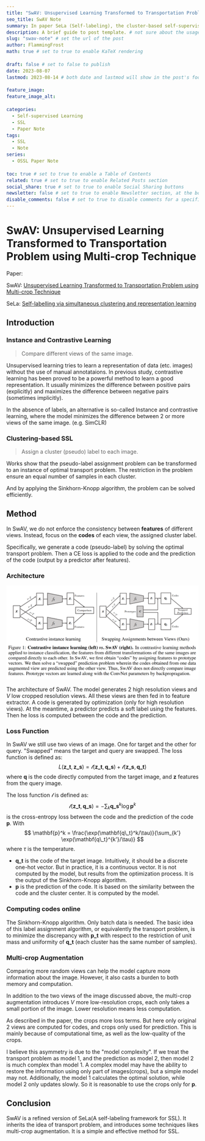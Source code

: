 ```yaml
---
title: "SwAV: Unsupervised Learning Transformed to Transportation Problem using Multi-crop Technique"
seo_title: SwAV Note
summary: In paper SeLa (Self-labeling), the cluster-based self-supervised method is transformed to a transportation problem, and optimized using Sinkhorn-Knopp algorithm. This paper refined the methods by using contrastive learning between views and applied multi-crop technique.
description: A brief guide to post template. # not sure about the usage
slug: "swav-note" # set the url of the post
author: FlammingFrost
math: true # set to true to enable KaTeX rendering

draft: false # set to false to publish
date: 2023-08-07
lastmod: 2023-08-14 # both date and lastmod will show in the post's footer

feature_image:
feature_image_alt:

categories:
  - Self-supervised Learning
  - SSL
  - Paper Note
tags:
  - SSL
  - Note
series: 
  - OSSL Paper Note

toc: true # set to true to enable a Table of Contents
related: true # set to true to enable Related Posts section
social_share: true # set to true to enable Social Sharing buttons
newsletter: false # set to true to enable Newsletter section, at the bottom of the page
disable_comments: false # set to true to disable comments for a specific post
---
```


# SwAV: Unsupervised Learning Transformed to Transportation Problem using Multi-crop Technique

Paper: 

SwAV: [Unsupervised Learning Transformed to Transportation Problem using Multi-crop Technique](https://arxiv.org/abs/2006.09882)

SeLa: [Self-labelling via simultaneous clustering and representation learning](https://arxiv.org/abs/1911.05371)


## Introduction

### Instance and Contrastive Learning

> Compare different views of the same image.

Unsupervised learning tries to learn a representation of data (etc. images) without the use of manual annotataions. In previous study, contrastive learning has been proved to be a powerful method to learn a good representation. It usually minimizes the difference between positive pairs (explicitly) and maximizes the difference between negative pairs (sometimes implicitly). 

In the absence of labels, an alternative is so-called Instance and contrastive learning, where the model minimizes the difference between 2 or more views of the same image. (e.g. SimCLR)

### Clustering-based SSL

> Assign a cluster (pseudo) label to each image.

Works show that the pseudo-label assignment problem can be transformed to an instance of optimal transport problem. The restriction in the problem ensure an equal number of samples in each cluster.

And by applying the Sinkhorn-Knopp algorithm, the problem can be solved efficiently.

## Method

In SwAV, we do not enforce the consistency between **features** of different views. Instead, focus on the **codes** of each view, the assigned cluster label.

Specifically, we generate a code (pseudo-label) by solving the optimal transport problem. Then a CE loss is applied to the code and the prediction of the code (output by a predictor after features).

### Architecture

![SwAV Architecture](SwAV_Arch.png)

The architecture of SwAV. The model generates 2 high resolution views and $V$ low cropped resolution views. All these views are then fed in to feature extractor. A code is generated by optimization (only for high resolution views). At the meantime, a predictor predicts a soft label using the features. Then he loss is computed between the code and the prediction.

### Loss Function

In SwAV we still use two views of an image. One for target and the other for query. "Swapped" means the target and query are swapped. The loss function is defined as:
$$
L(\mathbf{z\_t},\mathbf{z\_s}) = \mathcal{l}(\mathbf{z\_t},\mathbf{q\_s}) + \mathcal{l}(\mathbf{z\_s},\mathbf{q\_t})
$$
where $\mathbf{q}$ is the code directly computed from the target image, and $\mathbf{z}$ features from the query image.

The loss function $\mathcal{l}$ is defined as:
$$
\mathcal{l}(\mathbf{z\_t},\mathbf{q\_s}) = -\sum_k \mathbf{q\_s}^k \log \mathbf{p}^k
$$
is the cross-entropy loss between the code and the prediction of the code $\mathbf{p}$. With
$$
\mathbf{p}^k = \frac{\exp(\mathbf{q\_t}^k/\tau)}{\sum_{k'} \exp(\mathbf{q\_t}^{k'}/\tau)}
$$
where $\tau$ is the temperature.

- $\mathbf{q\_t}$ is the code of the target image. Intuitively, it should be a discrete one-hot vector. But in practice, it is a continuous vector. It is not computed by the model, but results from the optimization process. It is the output of the Sinkhorn-Knopp algorithm.
- $\mathbf{p}$ is the prediction of the code. It is based on the similarity between the code and the cluster center. It is computed by the model.

### Computing codes online

The Sinkhorn-Knopp algorithm. Only batch data is needed. The basic idea of this label assignment algorithm, or equivalently the transport problem, is to minimize the discrepancy with $\mathbf{p\_t}$ with respect to the restriction of unit mass and uniformity of $\mathbf{q\_t}$ (each cluster has the same number of samples).

### Multi-crop Augmentation

Comparing more random views can help the model capture more information about the image. However, it also casts a burden to both memory and computation.

In addition to the two views of the image discussed above, the multi-crop augmentation introduces $V$ more low-resolution crops, each only takes a small portion of the image. Lower resolution means less computation.

As described in the paper, the crops more loss terms. But here only original 2 views are computed for codes, and crops only used for prediction. This is mainly because of computational time, as well as the low-quality of the crops.

I believe this asymmetry is due to the "model complexity". If we treat the transport problem as model 1, and the prediction as model 2, then model 2 is much complex than model 1. A complex model may have the ability to restore the information using only part of images(crops), but a simple model may not. Additionally, the model 1 calculates the optimal solution, while model 2 only updates slowly. So it is reasonable to use the crops only for $\mathbf{p}$.

## Conclusion

SwAV is a refined version of SeLa(A self-labeling framework for SSL). It inherits the idea of transport problem, and introduces some techniques likes multi-crop augmentation. It is a simple and effective method for SSL.